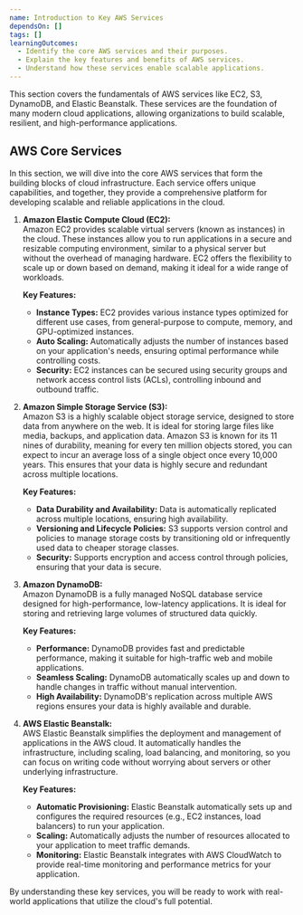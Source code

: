 ```yaml
---
name: Introduction to Key AWS Services
dependsOn: []
tags: []
learningOutcomes:
  - Identify the core AWS services and their purposes.
  - Explain the key features and benefits of AWS services.
  - Understand how these services enable scalable applications.
---
```


This section covers the fundamentals of AWS services like EC2, S3, DynamoDB, and Elastic Beanstalk. These services are the foundation of many modern cloud applications, allowing organizations to build scalable, resilient, and high-performance applications.

## AWS Core Services

In this section, we will dive into the core AWS services that form the building blocks of cloud infrastructure. Each service offers unique capabilities, and together, they provide a comprehensive platform for developing scalable and reliable applications in the cloud.

1. **Amazon Elastic Compute Cloud (EC2):**  
   Amazon EC2 provides scalable virtual servers (known as instances) in the cloud. These
   instances allow you to run applications in a secure and resizable computing environment, similar to a physical server but without the overhead of managing hardware. EC2 offers the flexibility to scale up or down based on demand, making it ideal for a wide range of workloads.

   **Key Features:**

   - **Instance Types:** EC2 provides various instance types optimized for different use cases, from general-purpose to compute, memory, and GPU-optimized instances.
   - **Auto Scaling:** Automatically adjusts the number of instances based on your application's needs, ensuring optimal performance while controlling costs.
   - **Security:** EC2 instances can be secured using security groups and network access control lists (ACLs), controlling inbound and outbound traffic.

2. **Amazon Simple Storage Service (S3):**  
    Amazon S3 is a highly scalable object storage service, designed to store data from anywhere on the web. It is ideal for storing large files like media, backups, and application data. Amazon S3 is known for its 11 nines of durability, meaning for every ten million objects stored, you can expect to incur an average loss of a single object once every 10,000 years. This ensures that your data is highly secure and redundant across multiple locations.

   **Key Features:**

   - **Data Durability and Availability:** Data is automatically replicated across multiple locations, ensuring high availability.
   - **Versioning and Lifecycle Policies:** S3 supports version control and policies to manage storage costs by transitioning old or infrequently used data to cheaper storage classes.
   - **Security:** Supports encryption and access control through policies, ensuring that your data is secure.

3. **Amazon DynamoDB:**  
   Amazon DynamoDB is a fully managed NoSQL database service designed for high-performance, low-latency applications. It is ideal for storing and retrieving large volumes of structured data quickly.

   **Key Features:**

   - **Performance:** DynamoDB provides fast and predictable performance, making it suitable for high-traffic web and mobile applications.
   - **Seamless Scaling:** DynamoDB automatically scales up and down to handle changes in traffic without manual intervention.
   - **High Availability:** DynamoDB's replication across multiple AWS regions ensures your data is highly available and durable.

4. **AWS Elastic Beanstalk:**  
   AWS Elastic Beanstalk simplifies the deployment and management of applications in the AWS cloud. It automatically handles the infrastructure, including scaling, load balancing, and monitoring, so you can focus on writing code without worrying about servers or other underlying infrastructure.

   **Key Features:**

   - **Automatic Provisioning:** Elastic Beanstalk automatically sets up and configures the required resources (e.g., EC2 instances, load balancers) to run your application.
   - **Scaling:** Automatically adjusts the number of resources allocated to your application to meet traffic demands.
   - **Monitoring:** Elastic Beanstalk integrates with AWS CloudWatch to provide real-time monitoring and performance metrics for your application.

By understanding these key services, you will be ready to work with real-world applications that utilize the cloud's full potential.
